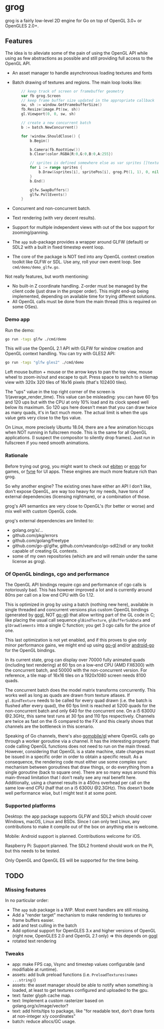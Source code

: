 # grog

grog is a fairly low-level 2D engine for Go on top of OpenGL 3.0+ or OpenGLES
2.0+.

## Features

The idea is to alleviate some of the pain of using the OpenGL API while using as
few abstractions as possible and still providing full access to the OpenGL API.

- An asset manager to handle asynchronous loading textures and fonts
- Batch drawing of textures and regions. The main loop looks like:

    ```go
        // keep track of screen or framebuffer geometry
        var fb grog.Screen
        // keep frame buffer size updated in the appropriate callback
        sw, sh := window.GetFramebufferSize()
        fb.Resize(image.Pt(sw, sh))
        gl.Viewport(0, 0, sw, sh)

        // create a new concurrent batch
        b := batch.NewConcurrent()

        for !window.ShouldClose() {
            b.Begin()

            b.Camera(fb.RootView())
            b.Clear(color.RGBA{R:0,G:0,B:0,A:255})

            // sprites is defined somewhere else as var sprites []texture.Region
            for i := range sprites {
                b.Draw(&sprites[i], spritePos[i], grog.Pt(1, 1), 0, nil)
            }
            b.End()

            glfw.SwapBuffers()
            glfw.PollEvents()
        }
    ```

- Concurrent and non-concurrent batch.
- Text rendering (with very decent results).
- Support for multiple independent views with out of the box support for
  zooming/panning.
- The `app` sub-package provides a wrapper around GLFW (default) or SDL2 with a
  built in fixed timestep event loop.
- The core of the package is NOT tied into any OpenGL context creation toolkit like
  GLFW or SDL. Use any, roll your own event loop. See `cmd/demo/demo_glfw.go`.

Not really features, but worth mentioning:

- No built-in Z coordinate handling. Z-order must be managed by the client code
  (just draw in the proper order). This might end-up being implemented,
  depending on available time for trying different solutions.
- All OpenGL calls must be done from the main thread (this is required on some
  OSes).

### Demo app

Run the demo:

```bash
go run -tags glfw ./cmd/demo
```

This will use the OpenGL 2.1 API with GLFW for window creation and OpenGL
context handling. You can try with GLES2 API:

```bash
go run -tags "glfw gles2" ./cmd/demo
```

Left mouse button + mouse or the arrow keys to pan the top view, mouse wheel to
zoom-in/out and escape to quit. Press space to switch to a tilemap view with 320x
320 tiles of 16x16 pixels (that's 102400 tiles).

The "ups" value in the top right corner of the screen is
1/(average_render_time). This value can be misleading: you can have 60 fps and
120 ups but with the CPU at only 10% load and its clock speed well below its
maximum. So 120 ups here doesn't mean that you can draw twice as many quads,
it's in fact much more. The actual limit is when the ups value gets very close
to the fps value.

On Linux, more precisely Ubuntu 18.04, there are a few animation hiccups when
NOT running in fullscreen mode. This is the same for all OpenGL applications. (I
suspect the compositor to silently drop frames). Just run in fullscreen if you
need smooth animations.

### Rationale

Before trying out grog, you might want to check out [ebiten] or [engo] for
games, or [fyne] for UI apps. These engines are much more feature rich than grog.

So why another engine? The existing ones have either an API I don't like, don't
expose OpenGL, are way too heavy for my needs, have tons of external
dependencies (licensing nightmare), or a combination of those.

grog's API semantics are very close to OpenGL's (for better or worse) and mix
well with custom OpenGL code.

grog's external dependencies are limited to:

- golang.org/x/...
- github.com/pkg/errors
- github.com/golang/freetype
- github.com/go-gl/glfw, github.com/veandco/go-sdl2/sdl or any toolkit capable
  of creating GL contexts.
- some of my own repositories (which are and will remain under the same license
  as grog).

### Of OpenGL bindings, cgo and performance

The OpenGL API bindings require cgo and performance of cgo calls is notoriously
bad. This has however improved a lot and is currently around 80ns per call on a
low end CPU with Go 1.12.

This is optimized in grog by using a batch (nothing new here), available in
single threaded and concurrent versions plus custom OpenGL bindings (generated
by [gogl], NOT [go-gl]) that allow writing part of the GL code in C; like
placing the usual call sequence `glBindTexture`, `glBufferSubData` and
`glDrawElements` into a single C function; you get 3 cgo calls for the price of
one.

This last optimization is not yet enabled, and if this proves to give only minor
performance gains, we might end up using [go-gl] and/or [android-go] for the
OpenGL bindings.

In its current state, grog can display over 70000 fully animated quads
(including text rendering) at 60 fps on a low-end CPU (AMD FX6300) with the
concurrent batch, and 50000 with the non-concurrent version. For reference, a
tile map of 16x16 tiles on a 1920x1080 screen needs 8100 quads.

The concurrent batch does the model matrix transforms concurrently. This works
well as long as quads are drawn from texture atlases. If `gl.BindTexture` needs
to be called for every quad drawn (i.e. the batch is flushed after every quad),
the 60 fps limit is reached at 5200 quads for the non-concurrent batch and only
640 for the concurrent one. On a i5 6300U @2.3GHz, this same test runs at 30 fps
and 110 fps respectively. Channels are twice as fast on the i5 compared to the
FX and this clearly shows that channels are the bottleneck in this scenario.

Speaking of Go channels, there's also [gomobile/gl] where OpenGL calls go
through a worker goroutine via a channel. It has the interesting property that
code calling OpenGL functions does not need to run on the main thread. However,
considering that OpenGL is a state machine, state changes must be issued in a
specific order in order to obtain a specific result. As a consequence, the
rendering code must either use some complex sync mechanism between goroutines
that draw things, or do everything from a single goroutine (back to square one).
There are so many ways around this main-thread limitation that I don't really
see any real benefit here. Additionally, using a channel results in a 450ns
overhead per call on the same low-end CPU (half that on a i5 6300U @2.3GHz).
This doesn't bode well performance wise, but I might test it at some point.

### Supported platforms

Desktop: the app package supports GLFW and SDL2 which should cover Windows,
macOS, Linux and BSDs. Since I can only test Linux, any contributions to make it
compile out of the box on anything else is welcome.

Mobile: Android support is planned. Contributions welcome for iOS.

Raspberry Pi: Support planned. The SDL2 frontend should work on the Pi, but this
needs to be tested.

Only OpenGL and OpenGL ES will be supported for the time being.

## TODO

### Missing features

In no particular order:

- The `app` sub package is a WIP. Most event handlers are still missing.
- Add a "render target" mechanism to make rendering to textures or frame buffers
  easier.
- add and test culling in the batch
- Add optional support for OpenGLES 3.x and higher versions of OpenGL (right
  now, OpenGLES 2.0 and OpenGL 2.1 only) => this depends on [gogl]
- rotated text rendering

### Tweaks

- app: make FPS cap, Vsync and timestep values configurable (and modifiable at runtime).
- assets: add bulk preload functions (i.e. `PreloadTextures(names ...string)`)
- assets: the asset manager should be able to notify when something is loaded,
  at least to get textures configured and uploaded to the gpu.
- text: faster glyph cache map.
- text: Implement a custom rasterizer based on golang.org/x/image/vector?
- text: add hints/tips to package, like "for readable text, don't draw fonts at
  non-integer x/y coordinates"
- batch: reduce allocs/GC usage.

[ebiten]: https://ebiten.org
[gogl]: https://github.com/db47h/gogl
[go-gl]: https://github.com/go-gl/glow
[engo]: https://github.com/EngoEngine/engo
[fyne]: https://fyne.io/
[android-go]: https://github.com/xlab/android-go
[gomobile/gl]: https://godoc.org/golang.org/x/mobile/gl